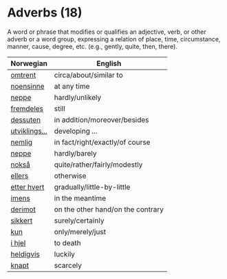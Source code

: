 # Adverbs (18)

A word or phrase that modifies or qualifies an adjective, verb, or other adverb or a word group, expressing a relation of place, time, circumstance, manner, cause, degree, etc. (e.g., gently, quite, then, there).

| Norwegian | English |
| --- | --- |
| [omtrent](https://www.ordnett.no/search?language=no&phrase=omtrent) | circa/about/similar to |
| [noensinne](https://www.ordnett.no/search?language=no&phrase=noensinne) | at any time |
| [neppe](https://www.ordnett.no/search?language=no&phrase=neppe) | hardly/unlikely |
| [fremdeles](https://www.ordnett.no/search?language=no&phrase=fremdeles) | still |
| [dessuten](https://www.ordnett.no/search?language=no&phrase=dessuten) | in addition/moreover/besides |
| [utviklings...](https://www.ordnett.no/search?language=no&phrase=utviklings...) | developing ... |
| [nemlig](https://www.ordnett.no/search?language=no&phrase=nemlig) | in fact/right/exactly/of course |
| [neppe](https://www.ordnett.no/search?language=no&phrase=neppe) | hardly/barely |
| [nokså](https://www.ordnett.no/search?language=no&phrase=nokså) | quite/rather/fairly/modestly |
| [ellers](https://www.ordnett.no/search?language=no&phrase=ellers) | otherwise |
| [etter hvert](https://www.ordnett.no/search?language=no&phrase=etter%20hvert) | gradually/little-by-little |
| [imens](https://www.ordnett.no/search?language=no&phrase=imens) | in the meantime |
| [derimot](https://www.ordnett.no/search?language=no&phrase=derimot) | on the other hand/on the contrary |
| [sikkert](https://www.ordnett.no/search?language=no&phrase=sikkert) | surely/certainly |
| [kun](https://www.ordnett.no/search?language=no&phrase=kun) | only/merely/just |
| [i hjel](https://www.ordnett.no/search?language=no&phrase=i%20hjel) | to death |
| [heldigvis](https://www.ordnett.no/search?language=no&phrase=heldigvis) | luckily |
| [knapt](https://www.ordnett.no/search?language=no&phrase=knapt) | scarcely |


